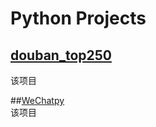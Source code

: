 # Python Projects

## [douban_top250](https://github.com/JeromeYao/PyProjects/tree/master/douban_top250)  
该项目  

##[WeChatpy](https://github.com/JeromeYao/PyProjects/tree/master/WeChatpy)  
该项目  


